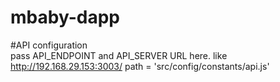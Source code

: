 # mbaby-dapp

#API configuration      
pass API_ENDPOINT and API_SERVER URL here.  like http://192.168.29.153:3003/
path = 'src/config/constants/api.js'   